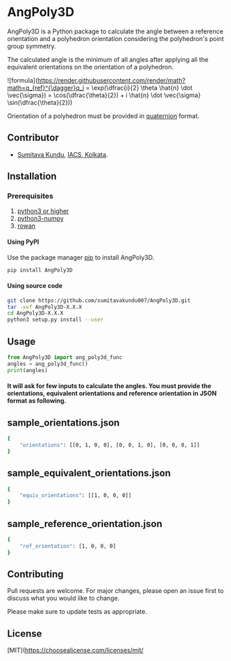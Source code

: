 # AngPoly3D

AngPoly3D is a Python package to calculate the angle between a reference orientation and a polyhedron orientation considering the polyhedron's point group symmetry.

The calculated angle is the minimum of all angles after applying all the equivalent orientations on the orientation of a polyhedron.

![formula](https://render.githubusercontent.com/render/math?math=q_{ref}^{\dagger}q_i = \exp(\dfrac{i}{2} \theta \hat{n} \dot \vec{\sigma}) = \cos(\dfrac{\theta}{2}) + i \hat{n} \dot \vec{\sigma} \sin(\dfrac{\theta}{2}))

Orientation of a polyhedron must be provided in [quaternion](https://en.wikipedia.org/wiki/Quaternion) format.

## Contributor
- [Sumitava Kundu](https://github.com/sumitavakundu007/), [IACS, Kolkata](http://www.iacs.res.in/).

## Installation
### Prerequisites
1. [python3 or higher](https://www.python.org/download/releases/3.0/)
2. [python3-numpy](https://numpy.org/)
3. [rowan](https://rowan.readthedocs.io/en/latest/)

#### Using PyPI
Use the package manager [pip](https://pip.pypa.io/en/stable/) to install AngPoly3D.

```bash
pip install AngPoly3D
```

#### Using source code
```bash
git clone https://github.com/sumitavakundu007/AngPoly3D.git
tar -xvf AngPoly3D-X.X.X
cd AngPoly3D-X.X.X
python3 setup.py install --user
```

## Usage

```python
from AngPoly3D import ang_poly3d_func
angles = ang_poly3d_func()
print(angles)
```
#### It will ask for few inputs to calculate the angles. You must provide the orientations, equivalent orientations and reference orientation in JSON format as following.

## sample_orientations.json
```bash
{
    "orientations": [[0, 1, 0, 0], [0, 0, 1, 0], [0, 0, 0, 1]]
}
```

## sample_equivalent_orientations.json
```bash
{
    "equiv_orientations": [[1, 0, 0, 0]]
}
```
## sample_reference_orientation.json
```bash
{
    "ref_orientation": [1, 0, 0, 0]
}
```

## Contributing
Pull requests are welcome. For major changes, please open an issue first to discuss what you would like to change.

Please make sure to update tests as appropriate.

## License
[MIT](https://choosealicense.com/licenses/mit/
